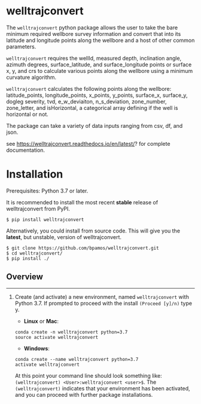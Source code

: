 # welltrajconvert

The `welltrajconvert` python package allows the user to take the bare minimum required wellbore survey information and convert that into its latitude and longitude points along the wellbore and a host of other common parameters.

`welltrajconvert` requires the wellId, measured depth, inclination angle, azimuth degrees, surface_latitude, and surface_longitude points or surface x, y, and crs to calculate various points along the wellbore using a minimum curvature algorithm.

`welltrajconvert` calculates the following points along the wellbore: latitude_points, longitude_points, x_points, y_points, surface_x, surface_y, dogleg severity, tvd, e_w_deviaiton, n_s_deviation, zone_number, zone_letter, and isHorizontal, a categorical array defining if the well is horizontal or not.


The package can take a variety of data inputs ranging from csv, df, and json.


see https://welltrajconvert.readthedocs.io/en/latest/? for complete documentation.



# Installation

Prerequisites: Python 3.7 or later.

It is recommended to install the most recent **stable** release of welltrajconvert from PyPI.


    $ pip install welltrajconvert


Alternatively, you could install from source code. This will give you the **latest**, but unstable, version of welltrajconvert.


    $ git clone https://github.com/bpamos/welltrajconvert.git
    $ cd welltrajconvert/
    $ pip install ./

	
## Overview


---


1. Create (and activate) a new environment, named `welltrajconvert` with Python 3.7. If prompted to proceed with the install `(Proceed [y]/n)` type y.

	- __Linux__ or __Mac__: 
	```
	conda create -n welltrajconvert python=3.7
	source activate welltrajconvert
	```
	- __Windows__: 
	```
	conda create --name welltrajconvert python=3.7
	activate welltrajconvert
	```
	
	At this point your command line should look something like: `(welltrajconvert) <User>:welltrajconvert <user>$`. The `(welltrajconvert)` indicates that your environment has been activated, and you can proceed with further package installations.
